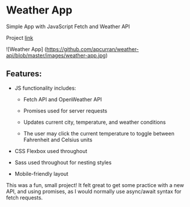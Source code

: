 # Weather App
Simple App with JavaScript Fetch and Weather API

Project [link](https://apcurran.github.io/weather-api/)

![Weather App]
(https://github.com/apcurran/weather-api/blob/master/images/weather-app.jpg)

## Features:

- JS functionality includes:

    - Fetch API and OpenWeather API

    - Promises used for server requests

    - Updates current city, temperature, and weather conditions

    - The user may click the current temperature to toggle between Fahrenheit and Celsius units

- CSS Flexbox used throughout

- Sass used throughout for nesting styles

- Mobile-friendly layout

This was a fun, small project!  It felt great to get some practice with a new API, and using promises, as I would normally use async/await syntax for fetch requests.